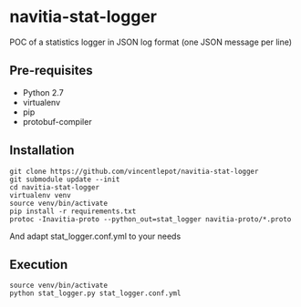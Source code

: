 # navitia-stat-logger

POC of a statistics logger in JSON log format (one JSON message per line)

## Pre-requisites

* Python 2.7
* virtualenv
* pip
* protobuf-compiler

## Installation

```
git clone https://github.com/vincentlepot/navitia-stat-logger
git submodule update --init
cd navitia-stat-logger
virtualenv venv
source venv/bin/activate
pip install -r requirements.txt
protoc -Inavitia-proto --python_out=stat_logger navitia-proto/*.proto
```

And adapt stat_logger.conf.yml to your needs

## Execution

```
source venv/bin/activate
python stat_logger.py stat_logger.conf.yml
```